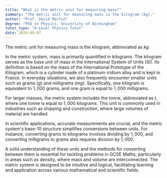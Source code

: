 ```yaml
---
title: "What is the metric unit for measuring mass?"
summary: "The metric unit for measuring mass is the kilogram (kg)."
author: "Prof. David Martin"
degree: "PhD in Physics, University of Birmingham"
tutor_type: "A-Level Physics Tutor"
date: 2024-09-07
---
```


The metric unit for measuring mass is the kilogram, abbreviated as $kg$.

In the metric system, mass is primarily quantified in kilograms. The kilogram serves as the base unit of mass in the International System of Units (SI). Its definition is based on the mass of the International Prototype of the Kilogram, which is a cylinder made of a platinum-iridium alloy and is kept in France. In everyday situations, we also frequently encounter smaller units such as grams ($g$) and milligrams ($mg$). Specifically, one kilogram is equivalent to $1,000$ grams, and one gram is equal to $1,000$ milligrams.

For larger masses, the metric system includes the tonne, abbreviated as $t$, where one tonne is equal to $1,000$ kilograms. This unit is commonly used in industries such as shipping and construction, where large volumes of material are handled.

In scientific applications, accurate measurements are crucial, and the metric system's base-10 structure simplifies conversions between units. For instance, converting grams to kilograms involves dividing by $1,000$, and converting milligrams to grams also requires division by $1,000$.

A solid understanding of these units and the methods for converting between them is essential for tackling problems in GCSE Maths, particularly in areas such as density, where mass and volume are interconnected. The metric system is designed to be intuitive and logical, facilitating learning and application across various mathematical and scientific fields.
    